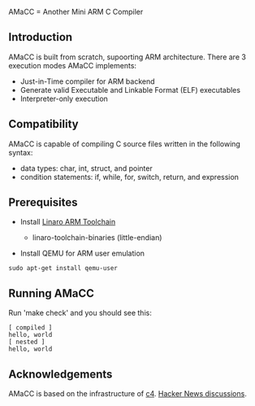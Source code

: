 AMaCC = Another Mini ARM C Compiler

Introduction
------------
AMaCC is built from scratch, supoorting ARM architecture.
There are 3 execution modes AMaCC implements:
* Just-in-Time compiler for ARM backend
* Generate valid Executable and Linkable Format (ELF) executables
* Interpreter-only execution

Compatibility
-------------
AMaCC is capable of compiling C source files written in the following
syntax:
* data types: char, int, struct, and pointer
* condition statements: if, while, for, switch, return, and expression

Prerequisites
-------------
* Install [Linaro ARM Toolchain](http://www.linaro.org/downloads/)
    - linaro-toolchain-binaries (little-endian)

* Install QEMU for ARM user emulation
```
sudo apt-get install qemu-user
```

Running AMaCC
-------------
Run 'make check' and you should see this:
```
[ compiled ]
hello, world
[ nested ]
hello, world
```

Acknowledgements
----------------
AMaCC is based on the infrastructure of [c4](https://github.com/rswier/c4).
[Hacker News discussions](https://news.ycombinator.com/item?id=11411124).
